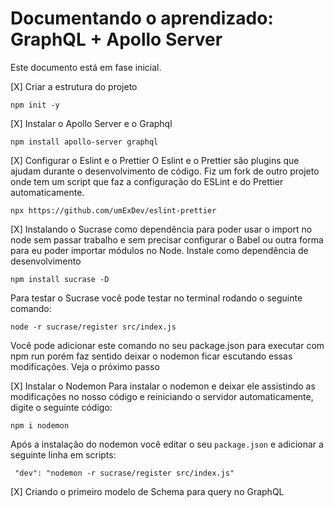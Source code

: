 # Documentando o aprendizado: GraphQL + Apollo Server

Este documento está em fase inicial.

[X] Criar a estrutura do projeto
```
npm init -y
```
[X] Instalar o Apollo Server e o Graphql

```
npm install apollo-server graphql
```

[X] Configurar o Eslint e o Prettier
O Eslint e o Prettier são plugins que ajudam durante o desenvolvimento de código. Fiz um fork de outro projeto onde tem um script que faz a configuração do ESLint e do Prettier automaticamente.

```
npx https://github.com/umExDev/eslint-prettier
```

[X] Instalando o Sucrase como dependência para poder usar o import no node sem passar trabalho e sem precisar configurar o Babel ou outra forma para eu poder importar módulos no Node. Instale como dependência de desenvolvimento
```
npm install sucrase -D
```
Para testar o Sucrase você pode testar no terminal rodando o seguinte comando:
```
node -r sucrase/register src/index.js
```
Você pode adicionar este comando no seu package.json para executar com npm run porém faz sentido deixar o nodemon ficar escutando essas modificações. Veja o próximo passo

[X] Instalar o Nodemon
Para instalar o nodemon e deixar ele assistindo as modificações no nosso código e reiniciando o servidor automaticamente, digite o seguinte código:

```
npm i nodemon
```
Após a instalação do nodemon você editar o seu ```package.json``` e adicionar a seguinte linha em scripts:
```
 "dev": "nodemon -r sucrase/register src/index.js"
```
[X] Criando o primeiro modelo de Schema para query no GraphQL
